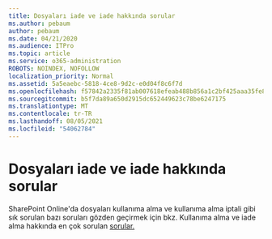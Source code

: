 ```yaml
---
title: Dosyaları iade ve iade hakkında sorular
ms.author: pebaum
author: pebaum
ms.date: 04/21/2020
ms.audience: ITPro
ms.topic: article
ms.service: o365-administration
ROBOTS: NOINDEX, NOFOLLOW
localization_priority: Normal
ms.assetid: 5a5eaebc-5818-4ce8-9d2c-e0d04f8c6f7d
ms.openlocfilehash: f57842a2335f81ab007618efeab488b856a1c2bf425aaa35fe8912dcece25c7e
ms.sourcegitcommit: b5f7da89a650d2915dc652449623c78be6247175
ms.translationtype: MT
ms.contentlocale: tr-TR
ms.lasthandoff: 08/05/2021
ms.locfileid: "54062784"
---
```

# <a name="questions-about-check-in-and-out-files"></a>Dosyaları iade ve iade hakkında sorular

SharePoint Online'da dosyaları kullanıma alma ve kullanıma alma iptali gibi sık sorulan bazı soruları gözden geçirmek için bkz. Kullanıma alma ve iade alma hakkında en çok sorulan [sorular.](https://go.microsoft.com/fwlink/?linkid=2018786)
  

